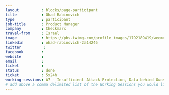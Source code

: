```yaml
---
layout          : blocks/page-participant
title           : Ohad Rabinovich
type            : participant
job-title       : Product Manager
company         : Checkmarx
travel-from     : Israel
image           : https://pbs.twimg.com/profile_images/1792189419/weemee.jpg
linkedin        : ohad-rabinovich-2a14246 
twitter          :
facebook        :
website         : 
email           :
ticket          :
status          : done
ticket          : 5x24h
working-sessions: A7 - Insufficient Attack Protection, Data behind Owasp Top 10 2017, Implications of Owasp Top 10 2017, Is the Owasp Top 10 Data Collection Open, What Should be Added to the Top 10, AWS Lambda Security,Docker Security, Benchmark Project, 
# add above a comma delimited list of the Working Sessions you would like to attend (use the session's title)
---
```


<!-- put more details about participant here -->
